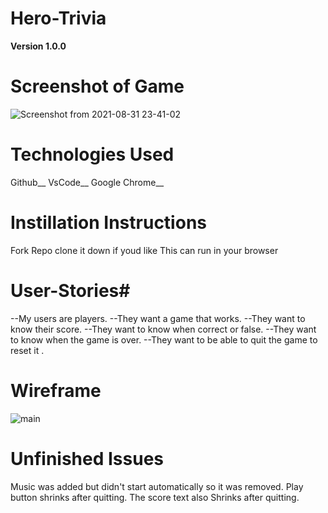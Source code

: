 # Hero-Trivia

**Version 1.0.0**

# **Screenshot of Game**  #
![Screenshot from 2021-08-31 23-41-02](https://user-images.githubusercontent.com/88164567/131608547-64f811f7-fe0c-44ac-8676-ff2a6492e896.png)


# **Technologies Used** #

Github__
VsCode__
Google Chrome__

# **Instillation Instructions** #

Fork Repo 
clone it down if youd like 
This can run in your browser

# **User-Stories**#
--My users are players.
--They want a game that works.
--They want to know their score.
--They want to know when correct or false.
--They want to know when the game is over.
--They want to be able to quit the game to reset  it .


# **Wireframe** #
![main](https://media.git.generalassemb.ly/user/38078/files/ab80e680-0673-11ec-95b3-ecbeb8ac4dc1)


# **Unfinished Issues** #
Music was added but didn't start automatically so it was removed.
Play button shrinks after quitting.
The score text also Shrinks after quitting.
